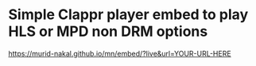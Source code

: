 Simple Clappr player embed to play HLS or MPD non DRM options
=

https://murid-nakal.github.io/mn/embed/?live&url=YOUR-URL-HERE
